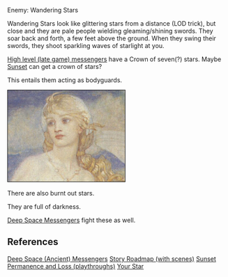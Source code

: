 Enemy: Wandering Stars

Wandering Stars look like glittering stars from a distance (LOD trick), but close and they are pale people wielding gleaming/shining swords. They soar back and forth, a few feet above the ground. When they swing their swords, they shoot sparkling waves of starlight at you.

[High level (late game) messengers](/p/c604b20dab2a47a2a706563c64ef2470) have a Crown of seven(?) stars. Maybe [Sunset](/p/e86dde5ef894493cb5e1f93855b62c83) can get a crown of stars?

This entails them acting as bodyguards.

<img src="../resources/6f8a76d7a4b742257391b3ee72737510.jpeg" alt="The Pictorial Arts: The Children of Lir" width="271" height="212" class="jop-noMdConv">

There are also burnt out stars.

They are full of darkness.

[Deep Space Messengers](/p/c604b20dab2a47a2a706563c64ef2470) fight these as well.

## References

[Deep Space (Ancient) Messengers](/p/c604b20dab2a47a2a706563c64ef2470)
[Story Roadmap (with scenes)](/p/64c71b1bfb2a4717a53593ce05b258f8)
[Sunset](/p/e86dde5ef894493cb5e1f93855b62c83)
[Permanence and Loss (playthroughs)](/p/1685a994ac7b4f0f9d79cad42388e2a4)
[Your Star](/p/8ea13698180a4c3a8c71d9ac4f956c5f)
